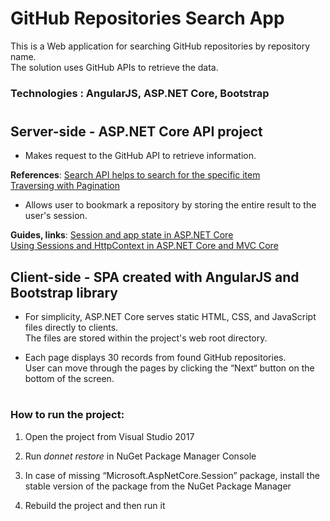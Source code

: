 # GitHub Repositories Search App

This is a Web application for searching GitHub repositories by repository name.<br>
The solution uses GitHub APIs to retrieve the data.


### Technologies : AngularJS, ASP.NET Core, Bootstrap

#

#

## Server-side - ASP.NET Core API project


- Makes request to the GitHub API to retrieve information.

**References**:
[Search API helps to search for the specific item](https://developer.github.com/v3/search/#search-repositories)<br>
[Traversing with Pagination](https://developer.github.com/v3/guides/traversing-with-pagination/)

- Allows user to bookmark a repository by storing the entire result to the user's session.

**Guides, links**:
[Session and app state in ASP.NET Core](https://docs.microsoft.com/en-us/aspnet/core/fundamentals/app-state?view=aspnetcore-2.2)<br>
[Using Sessions and HttpContext in ASP.NET Core and MVC Core](https://benjii.me/2016/07/using-sessions-and-httpcontext-in-aspnetcore-and-mvc-core/)


## Client-side - SPA created with AngularJS and Bootstrap library


- For simplicity, ASP.NET Core serves static HTML, CSS, and JavaScript files directly to clients.<br>
The files are stored within the project's web root directory.

- Each page displays 30 records from found GitHub repositories.<br>
User can move through the pages by clicking the “Next“ button on the bottom of the screen.

#

### How to run the project:

1. Open the project from Visual Studio 2017

2. Run *donnet restore* in NuGet Package Manager Console

3. In case of missing “Microsoft.AspNetCore.Session” package, install the stable version of the package from the NuGet Package Manager

4. Rebuild the project and then run it


